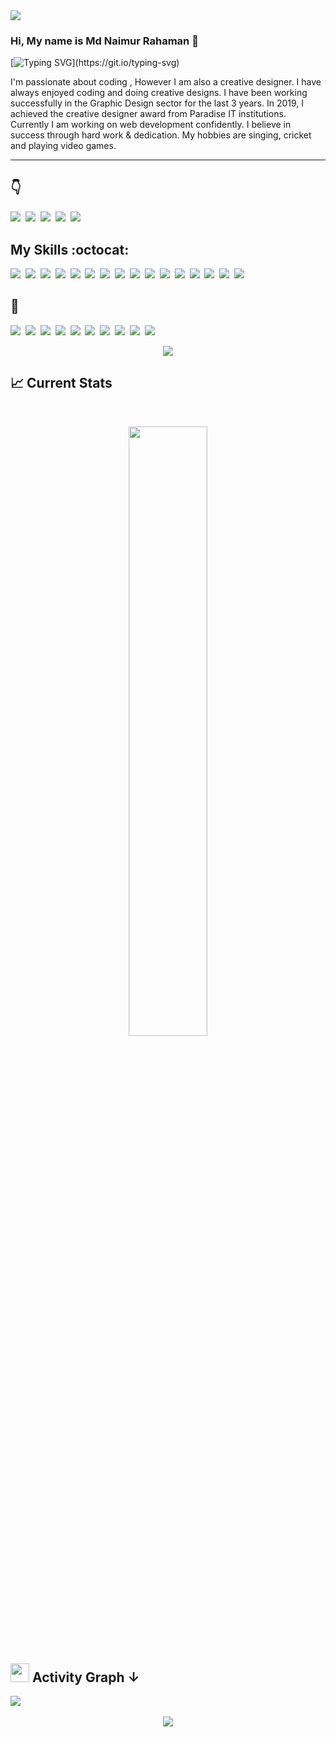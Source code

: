 <img src="https://i.ibb.co/0Dx0WYv/Github-cover.jpg"/>


### **Hi, My name is Md Naimur Rahaman** :wave:
[![Typing SVG](https://readme-typing-svg.herokuapp.com?font=Fira+Code&pause=1000&color=4CF78CE6&width=435&lines=I+am+a+Web-developer..!+%26;Professional+Graphic+Designer.)](https://git.io/typing-svg)

<p>I'm passionate about coding , However I am also a creative designer. I have always enjoyed coding and doing creative designs. I have been working successfully in the Graphic Design sector for the last 3 years. In 2019, I achieved the creative designer award from Paradise IT institutions. Currently I am working on web development confidently. I believe in success through hard work & dedication.  My hobbies are singing, cricket and playing video games.</p>
<hr/>


## **:point_down:**

[<img src="https://img.shields.io/badge/Facebook-1877F2?style=for-the-badge&logo=facebook&logoColor=white" />][facebook]&nbsp;
[<img src="https://img.shields.io/badge/LinkedIn-0077B5?style=for-the-badge&logo=linkedin&logoColor=white" />][linkedin]&nbsp;
[<img src="https://img.shields.io/badge/GitHub-100000?style=for-the-badge&logo=github&logoColor=white" />][github]&nbsp;
[<img src="https://img.shields.io/badge/Dribbble-1e010b?style=for-the-badge&logo=dribbble&logoColor=f9397c" />][dribbble]&nbsp;
[<img src="https://img.shields.io/badge/Fiverr-0ad806?style=for-the-badge&logo=fiverr&logoColor=white" />][fiverr]&nbsp;



## **My Skills :octocat:**

[<img src="https://img.shields.io/badge/html5%20-%23e34f26.svg?&style=for-the-badge&logo=html5&logoColor=white" />][link]&nbsp;
[<img src="https://img.shields.io/badge/css3%20-%231572B6.svg?&style=for-the-badge&logo=css3&logoColor=white" />][link]&nbsp;
[<img src="https://img.shields.io/badge/Tailwind_CSS-38B2AC?style=for-the-badge&logo=tailwind-css&logoColor=white"/>][link]&nbsp;
[<img src="https://img.shields.io/badge/Bootstrap-563D7C?style=for-the-badge&logo=bootstrap&logoColor=white" />][link]&nbsp;
[<img src="https://img.shields.io/badge/javascript%20-%23F7DF1E.svg?&style=for-the-badge&logo=javascript&logoColor=white" />][github]&nbsp;
[<img src="https://img.shields.io/badge/TypeScript-007ACC?style=for-the-badge&logo=typescript&logoColor=white" />][link]&nbsp;
[<img src="https://img.shields.io/badge/React-20232A?style=for-the-badge&logo=react&logoColor=61DAFB" />][link]&nbsp;
[<img src="https://img.shields.io/badge/Redux-593D88?style=for-the-badge&logo=redux&logoColor=white" />][link]&nbsp;
[<img src="https://img.shields.io/badge/Firebase-0396de?style=for-the-badge&logo=firebase&logoColor=yellow" />][link]&nbsp;
[<img src="https://img.shields.io/badge/Material--UI-0081CB?style=for-the-badge&logo=material-ui&logoColor=white" />][link]&nbsp;
[<img src="https://img.shields.io/badge/Node-43853D?style=for-the-badge&logo=node.js&logoColor=white" />][link]&nbsp;
[<img src="https://img.shields.io/badge/Express-43853D?style=for-the-badge&logo=express&logoColor=white" />][link]&nbsp;
[<img src="https://img.shields.io/badge/MongoDB-4EA94B?style=for-the-badge&logo=mongodb&logoColor=white" />][link]&nbsp;
[<img src="https://img.shields.io/badge/UI%20UX-4db5ff?style=for-the-badge&logo=&logoColor=4db5ff" />][link]&nbsp;
[<img src="https://img.shields.io/badge/Logo%20Design-5b5a5a?style=for-the-badge&logo=&logoColor=4db5ff" />][link]&nbsp;
[<img src="https://img.shields.io/badge/Brand%20Design-ff6b4e?style=for-the-badge&logo=&logoColor=4db5ff" />][link]&nbsp;
<br/>

## **:wrench:**

[<img src="https://img.shields.io/badge/Git-e94e31?style=for-the-badge&logo=git&logoColor=white" />][link]&nbsp;
[<img src="https://img.shields.io/badge/VS CODE-007ACC?style=for-the-badge&logo=visual%20studio%20code&logoColor=white" />][link]&nbsp;
[<img src="https://img.shields.io/badge/Netlify-00C7B7?style=for-the-badge&logo=netlify&logoColor=white" />][link]&nbsp;
[<img src="https://img.shields.io/badge/Heroku-430098?style=for-the-badge&logo=heroku&logoColor=white" />][link]&nbsp;
[<img src="https://img.shields.io/badge/Webpack-1b74ba?style=for-the-badge&logo=webpack&logoColor=white" />][link]&nbsp;
[<img src="https://img.shields.io/badge/Illustrator-470000?style=for-the-badge&logo=adobe%20illustrator&logoColor=#310000" />][link]&nbsp;
[<img src="https://img.shields.io/badge/Photoshop-001d34?style=for-the-badge&logo=adobe%20photoshop&logoColor=#310000" />][link]&nbsp;
[<img src="https://img.shields.io/badge/Indesign-7c001f?style=for-the-badge&logo=adobe%20indesign&logoColor=#310000" />][link]&nbsp;
[<img src="https://img.shields.io/badge/Figma-white?style=for-the-badge&logo=figma&logoColor=9d56f7" />][link]&nbsp;
[<img src="https://img.shields.io/badge/Adobe%20XD-450135?style=for-the-badge&logo=adobe%20xd&logoColor=f75eee" />][link]&nbsp;
<br/>

<p align="center">
  <img src="https://metrics.lecoq.io/mdnaimurrahaman?template=classic&repositories.affiliations=&base.header=0&base.activity=0&base.community=0&base.repositories=0&base.metadata=0&isocalendar=1&base=header%2C%20activity%2C%20community%2C%20repositories%2C%20metadata&base.indepth=false&base.hireable=false&isocalendar=false&isocalendar.duration=half-year&config.timezone=Asia%2FDhaka&config.octicon=true"/>
</p>

## :chart_with_upwards_trend: Current Stats

<br />

<p align="center">
  <img width="50%" src="https://github-readme-streak-stats.herokuapp.com?user=mdnaimurrahaman&theme=prussian&hide_border=true)](https://git.io/streak-stats" />
</p>



## <img src="https://media.giphy.com/media/iY8CRBdQXODJSCERIr/giphy.gif" width="30px" height="30px"> **Activity Graph &#8595;**
 <a href="https://github.com/mdnaimurrahaman">
  <img src="https://activity-graph.herokuapp.com/graph?username=mdnaimurrahaman&theme=react-dark" />
 </a>
 <br/>
 
 <br clear="both">

<div align="center">
  <img src="https://visitor-badge.laobi.icu/badge?page_id=mdnaimurrahaman.mdnaimurrahaman&left_color=deepskyblue&right_color=blue"  />
</div>

###

[facebook]: https://web.facebook.com/emon2075 'Facebook'
[dribbble]: https://dribbble.com/impressdesignry 'Dribbble'
[linkedin]: https://www.linkedin.com/in/mdnaimurrahaman 'LinkedIn'
[github]: https://github.com/mdnaimurrahaman 'Github'
[fiverr]: https://www.fiverr.com/mdnaimur_202 'Fiverr'
[link]:  https://github.com/mdnaimurrahaman

